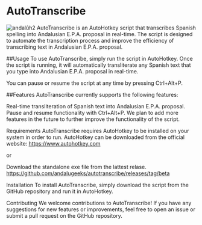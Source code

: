 # AutoTranscribe
![andalûh2](https://user-images.githubusercontent.com/34275535/231167984-65f9cf1d-6532-4079-aadd-563e2d1f3fe0.png)
AutoTranscribe is an AutoHotkey script that transcribes Spanish spelling into Andalusian E.P.A. proposal in real-time. The script is designed to automate the transcription process and improve the efficiency of transcribing text in Andalusian E.P.A. proposal.

##Usage
To use AutoTranscribe, simply run the script in AutoHotkey. Once the script is running, it will automatically transliterate any Spanish text that you type into Andalusian E.P.A. proposal in real-time.

You can pause or resume the script at any time by pressing Ctrl+Alt+P.

##Features
AutoTranscribe currently supports the following features:

Real-time transliteration of Spanish text into Andalusian E.P.A. proposal.
Pause and resume functionality with Ctrl+Alt+P.
We plan to add more features in the future to further improve the functionality of the script.

Requirements
AutoTranscribe requires AutoHotkey to be installed on your system in order to run. AutoHotkey can be downloaded from the official website: https://www.autohotkey.com

or 

Download the standalone exe file from the lattest relase. https://github.com/andalugeeks/autotranscribe/releases/tag/beta

Installation
To install AutoTranscribe, simply download the script from the GitHub repository and run it in AutoHotkey.

Contributing
We welcome contributions to AutoTranscribe! If you have any suggestions for new features or improvements, feel free to open an issue or submit a pull request on the GitHub repository.


